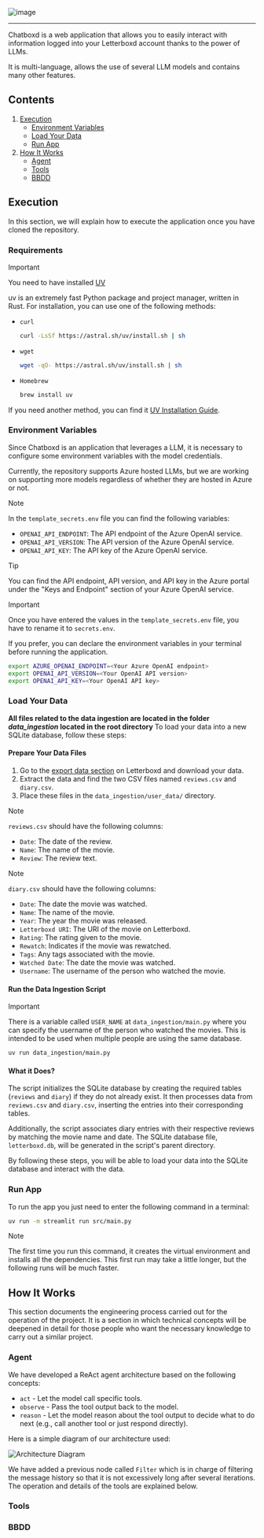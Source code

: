 ![image](https://github.com/user-attachments/assets/e2f778f5-8ae4-465f-9362-250b8914c7ba)

---

Chatboxd is a web application that allows you to easily interact with information logged into your Letterboxd account thanks to the power of LLMs.

It is multi-language, allows the use of several LLM models and contains many other features.

## Contents

1. [Execution](#execution)
    - [Environment Variables](#environment-variables)
    - [Load Your Data](#load-your-data)
    - [Run App](#run-app)
2. [How It Works](#how-it-works)
    - [Agent](#agent)
    - [Tools](#tools)
    - [BBDD](#bbdd)

## Execution

In this section, we will explain how to execute the application once you have cloned the repository.

### Requirements

> [!IMPORTANT]
> You need to have installed [UV](https://docs.astral.sh/uv/)

uv is an extremely fast Python package and project manager, written in Rust. For installation, you can use one of the following methods:

-   `curl`
  
    ```bash
    curl -LsSf https://astral.sh/uv/install.sh | sh
    ```
-   `wget`
  
    ```bash
    wget -qO- https://astral.sh/uv/install.sh | sh
    ```
-   `Homebrew`
  
    ```bash
    brew install uv
    ```

If you need another method, you can find it [UV Installation Guide](https://docs.astral.sh/uv/getting-started/installation/).

### Environment Variables

Since Chatboxd is an application that leverages a LLM, it is necessary to configure some environment variables with the model credentials.

Currently, the repository supports Azure hosted LLMs, but we are working on supporting more models regardless of whether they are hosted in Azure or not.
> [!NOTE]
> In the `template_secrets.env` file you can find the following variables:
> -   `OPENAI_API_ENDPOINT`: The API endpoint of the Azure OpenAI service.
> -   `OPENAI_API_VERSION`: The API version of the Azure OpenAI service.
> -   `OPENAI_API_KEY`: The API key of the Azure OpenAI service.

> [!TIP]
> You can find the API endpoint, API version, and API key in the Azure portal under the "Keys and Endpoint" section of your Azure OpenAI service.

> [!IMPORTANT]
> Once you have entered the values in the `template_secrets.env` file, you have to rename it to `secrets.env`.

If you prefer, you can declare the environment variables in your terminal before running the application.

```bash
export AZURE_OPENAI_ENDPOINT=<Your Azure OpenAI endpoint>
export OPENAI_API_VERSION=<Your OpenAI API version>
export OPENAI_API_KEY=<Your OpenAI API key>
```

### Load Your Data

**All files related to the data ingestion are located in the folder *data_ingestion* located in the root directory**
To load your data into a new SQLite database, follow these steps:

#### Prepare Your Data Files
1. Go to the [export data section](https://letterboxd.com/settings/data/) on Letterboxd and download your data.
2. Extract the data and find the two CSV files named `reviews.csv` and `diary.csv`.
3. Place these files in the `data_ingestion/user_data/` directory.


> [!NOTE]
> `reviews.csv` should have the following columns:
>   - `Date`: The date of the review.
>    - `Name`: The name of the movie.
>   - `Review`: The review text.

> [!NOTE]
> `diary.csv` should have the following columns:
>   - `Date`: The date the movie was watched.
>   - `Name`: The name of the movie.
>   - `Year`: The year the movie was released.
>   - `Letterboxd URI`: The URI of the movie on Letterboxd.
>   - `Rating`: The rating given to the movie.
>   - `Rewatch`: Indicates if the movie was rewatched.
>   - `Tags`: Any tags associated with the movie.
>   - `Watched Date`: The date the movie was watched.
>   - `Username`: The username of the person who watched the movie.

#### Run the Data Ingestion Script
> [!IMPORTANT]
> There is a variable called `USER_NAME` at `data_ingestion/main.py` where you can specify the username of the person who watched the movies. This is intended to be used when multiple people are using the same database.

```bash      
uv run data_ingestion/main.py
```   

#### What it Does?
The script initializes the SQLite database by creating the required tables (`reviews` and `diary`) if they do not already exist. It then processes data from `reviews.csv` and `diary.csv`, inserting the entries into their corresponding tables.

Additionally, the script associates diary entries with their respective reviews by matching the movie name and date. The SQLite database file, `letterboxd.db`, will be generated in the script's parent directory.

By following these steps, you will be able to load your data into the SQLite database and interact with the data.

### Run App

To run the app you just need to enter the following command in a terminal:

```bash
uv run -m streamlit run src/main.py
```
> [!NOTE]
> The first time you run this command, it creates the virtual environment and installs all the dependencies. This first run may take a little longer, but the following runs will be much faster.

## How It Works

This section documents the engineering process carried out for the operation of the project. It is a section in which technical concepts will be deepened in detail for those people who want the necessary knowledge to carry out a similar project.


### Agent

We have developed a ReAct agent architecture based on the following concepts:

* `act` - Let the model call specific tools.
* `observe` - Pass the tool output back to the model.
* `reason` - Let the model reason about the tool output to decide what to do next (e.g., call another tool or just respond directly).

Here is a simple diagram of our architecture used:

![Architecture Diagram](https://github.com/user-attachments/assets/153f7c15-3702-4d67-9347-0ddf8ded345b)

We have added a previous node called `Filter` which is in charge of filtering the message history so that it is not excessively long after several iterations.
The operation and details of the tools are explained below.

### Tools

### BBDD
